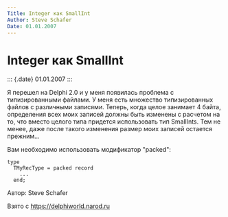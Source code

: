 ```yaml
---
Title: Integer как SmallInt
Author: Steve Schafer
Date: 01.01.2007
---
```



Integer как SmallInt
====================

::: {.date}
01.01.2007
:::

Я перешел на Delphi 2.0 и у меня появилась проблема с типизированными
файлами. У меня есть множество типизированных файлов с различными
записями. Теперь, когда целое занимает 4 байта, определения всех моих
записей должны быть изменены с расчетом на то, что вместо целого типа
придется использовать тип SmallInts. Тем не менее, даже после такого
изменения размер моих записей остается прежним...

Вам необходимо использовать модификатор "packed":

    type
      TMyRecType = packed record
        ...
      end;

Автор: Steve Schafer

Взято с <https://delphiworld.narod.ru>
